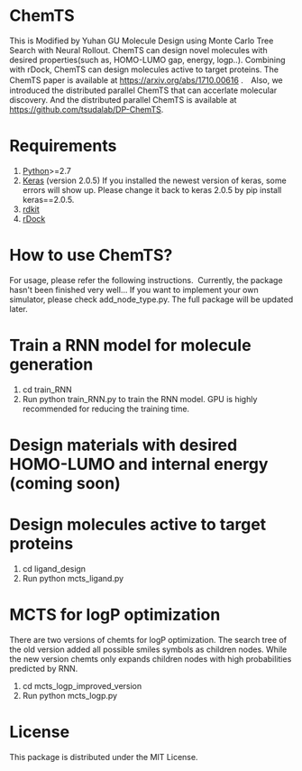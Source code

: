 # ChemTS
This is Modified by Yuhan GU
Molecule Design using Monte Carlo Tree Search with Neural Rollout. ChemTS can design novel molecules with desired properties(such as, HOMO-LUMO gap, energy, logp..). Combining with rDock, ChemTS can design molecules active to target proteins. The ChemTS paper is available at https://arxiv.org/abs/1710.00616 .　Also, we introduced the distributed parallel ChemTS that can accerlate molecular discovery. And the distributed parallel ChemTS is available at https://github.com/tsudalab/DP-ChemTS.

#  Requirements 
1. [Python](https://www.anaconda.com/download/)>=2.7 
2. [Keras](https://github.com/fchollet/keras) (version 2.0.5) If you installed the newest version of keras, some errors will show up. Please change it back to keras 2.0.5 by pip install keras==2.0.5. 
3. [rdkit](https://anaconda.org/rdkit/rdkit)
4. [rDock](http://rdock.sourceforge.net/installation/)

#  How to use ChemTS? 
For usage, please refer the following instructions.  Currently, the package hasn't been finished very well... If you want to implement your own simulator, please check add_node_type.py. The full package will be updated later.

#  Train a RNN model for molecule generation
1. cd train_RNN
2. Run python train_RNN.py to train the RNN model. GPU is highly recommended for reducing the training time.

#  Design materials with desired HOMO-LUMO and internal energy (coming soon)

#  Design molecules active to target proteins
1. cd ligand_design
2. Run python mcts_ligand.py 

#  MCTS for logP optimization
There are two versions of chemts for logP optimization. The search tree of the old version added all possible smiles symbols as children nodes. While the new version chemts only expands children nodes with high probabilities predicted by RNN.
1. cd mcts_logp_improved_version
2. Run python mcts_logp.py

# License

This package is distributed under the MIT License.
